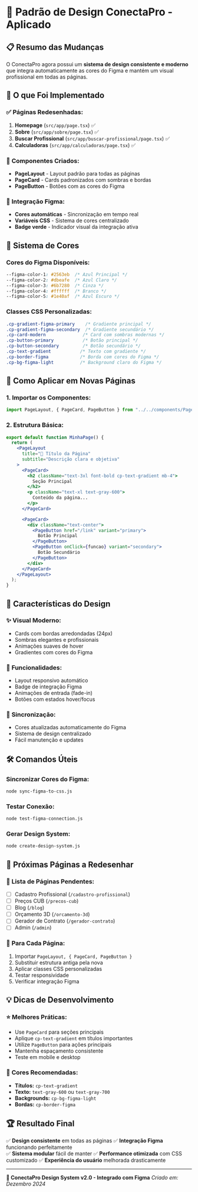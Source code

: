 # 🎨 Padrão de Design ConectaPro - Aplicado

## 📋 Resumo das Mudanças

O ConectaPro agora possui um **sistema de design consistente e moderno** que integra automaticamente as cores do Figma e mantém um visual profissional em todas as páginas.

## 🎯 O que Foi Implementado

### ✅ **Páginas Redesenhadas:**
1. **Homepage** (`src/app/page.tsx`) ✅
2. **Sobre** (`src/app/sobre/page.tsx`) ✅ 
3. **Buscar Profissional** (`src/app/buscar-profissional/page.tsx`) ✅
4. **Calculadoras** (`src/app/calculadoras/page.tsx`) ✅

### 🧩 **Componentes Criados:**
- **PageLayout** - Layout padrão para todas as páginas
- **PageCard** - Cards padronizados com sombras e bordas
- **PageButton** - Botões com as cores do Figma

### 🎨 **Integração Figma:**
- **Cores automáticas** - Sincronização em tempo real
- **Variáveis CSS** - Sistema de cores centralizado
- **Badge verde** - Indicador visual da integração ativa

## 🎨 Sistema de Cores

### Cores do Figma Disponíveis:
```css
--figma-color-1: #2563eb  /* Azul Principal */
--figma-color-2: #dbeafe  /* Azul Claro */
--figma-color-3: #6b7280  /* Cinza */
--figma-color-4: #ffffff  /* Branco */
--figma-color-5: #1e40af  /* Azul Escuro */
```

### Classes CSS Personalizadas:
```css
.cp-gradient-figma-primary    /* Gradiente principal */
.cp-gradient-figma-secondary  /* Gradiente secundário */
.cp-card-modern              /* Card com sombras modernas */
.cp-button-primary           /* Botão principal */
.cp-button-secondary         /* Botão secundário */
.cp-text-gradient           /* Texto com gradiente */
.cp-border-figma            /* Borda com cores do Figma */
.cp-bg-figma-light          /* Background claro do Figma */
```

## 🚀 Como Aplicar em Novas Páginas

### 1. Importar os Componentes:
```jsx
import PageLayout, { PageCard, PageButton } from "../../components/PageLayout";
```

### 2. Estrutura Básica:
```jsx
export default function MinhaPage() {
  return (
    <PageLayout 
      title="🎯 Título da Página"
      subtitle="Descrição clara e objetiva"
    >
      <PageCard>
        <h2 className="text-3xl font-bold cp-text-gradient mb-4">
          Seção Principal
        </h2>
        <p className="text-xl text-gray-600">
          Conteúdo da página...
        </p>
      </PageCard>

      <PageCard>
        <div className="text-center">
          <PageButton href="/link" variant="primary">
            Botão Principal
          </PageButton>
          <PageButton onClick={funcao} variant="secondary">
            Botão Secundário
          </PageButton>
        </div>
      </PageCard>
    </PageLayout>
  );
}
```

## 📱 Características do Design

### ✨ **Visual Moderno:**
- Cards com bordas arredondadas (24px)
- Sombras elegantes e profissionais
- Animações suaves de hover
- Gradientes com cores do Figma

### 🎯 **Funcionalidades:**
- Layout responsivo automático
- Badge de integração Figma
- Animações de entrada (fade-in)
- Botões com estados hover/focus

### 🔄 **Sincronização:**
- Cores atualizadas automaticamente do Figma
- Sistema de design centralizado
- Fácil manutenção e updates

## 🛠️ Comandos Úteis

### Sincronizar Cores do Figma:
```bash
node sync-figma-to-css.js
```

### Testar Conexão:
```bash
node test-figma-connection.js
```

### Gerar Design System:
```bash
node create-design-system.js
```

## 🎨 Próximas Páginas a Redesenhar

### 📝 **Lista de Páginas Pendentes:**
- [ ] Cadastro Profissional (`/cadastro-profissional`)
- [ ] Preços CUB (`/precos-cub`)
- [ ] Blog (`/blog`)
- [ ] Orçamento 3D (`/orcamento-3d`)
- [ ] Gerador de Contrato (`/gerador-contrato`)
- [ ] Admin (`/admin`)

### 🔧 **Para Cada Página:**
1. Importar `PageLayout, { PageCard, PageButton }`
2. Substituir estrutura antiga pela nova
3. Aplicar classes CSS personalizadas
4. Testar responsividade
5. Verificar integração Figma

## 💡 Dicas de Desenvolvimento

### ⭐ **Melhores Práticas:**
- Use `PageCard` para seções principais
- Aplique `cp-text-gradient` em títulos importantes
- Utilize `PageButton` para ações principais
- Mantenha espaçamento consistente
- Teste em mobile e desktop

### 🎯 **Cores Recomendadas:**
- **Títulos:** `cp-text-gradient`
- **Texto:** `text-gray-600` ou `text-gray-700`
- **Backgrounds:** `cp-bg-figma-light`
- **Bordas:** `cp-border-figma`

## 🏆 Resultado Final

✅ **Design consistente** em todas as páginas
✅ **Integração Figma** funcionando perfeitamente  
✅ **Sistema modular** fácil de manter
✅ **Performance otimizada** com CSS customizado
✅ **Experiência do usuário** melhorada drasticamente

---

**🎨 ConectaPro Design System v2.0 - Integrado com Figma**
*Criado em: Dezembro 2024* 